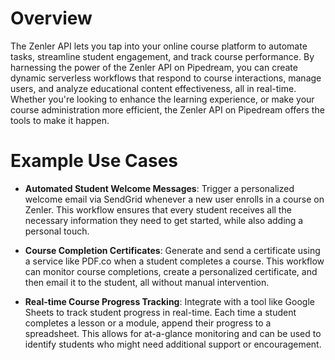 # Overview

The Zenler API lets you tap into your online course platform to automate tasks, streamline student engagement, and track course performance. By harnessing the power of the Zenler API on Pipedream, you can create dynamic serverless workflows that respond to course interactions, manage users, and analyze educational content effectiveness, all in real-time. Whether you're looking to enhance the learning experience, or make your course administration more efficient, the Zenler API on Pipedream offers the tools to make it happen.

# Example Use Cases

- **Automated Student Welcome Messages**: Trigger a personalized welcome email via SendGrid whenever a new user enrolls in a course on Zenler. This workflow ensures that every student receives all the necessary information they need to get started, while also adding a personal touch.

- **Course Completion Certificates**: Generate and send a certificate using a service like PDF.co when a student completes a course. This workflow can monitor course completions, create a personalized certificate, and then email it to the student, all without manual intervention.

- **Real-time Course Progress Tracking**: Integrate with a tool like Google Sheets to track student progress in real-time. Each time a student completes a lesson or a module, append their progress to a spreadsheet. This allows for at-a-glance monitoring and can be used to identify students who might need additional support or encouragement.

